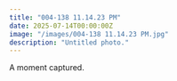 ```yaml
---
title: "004-138 11.14.23 PM"
date: 2025-07-14T00:00:00Z
image: "/images/004-138 11.14.23 PM.jpg"
description: "Untitled photo."
---
```


A moment captured.
